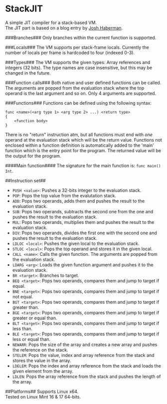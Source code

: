 StackJIT
========

A simple JIT compiler for a stack-based VM.
<br>
The JIT part is based on a blog entry by [Josh Haberman](http://blog.reverberate.org/2012/12/hello-jit-world-joy-of-simple-jits.html).

###Branches###
Only branches within the current function is supported.

###Locals###
The VM supports per stack-frame locals. Currently the number of
locals per frame is hardcoded to four (indexed 0-3).

###Types###
The VM supports the given types: Array references and integers (32 bits). The type names are
case insensitive, but this may be changed in the future.

###Function calls###
Both native and user defined functions can be called. The arguments are popped from
the evaluation stack where the top operand is the last argument and so on. Only 4 arguments are supported.

###Functions###
Functions can be defined using the following syntax:
```
func <name>(<arg type 1> <arg type 2> ...) <return type>
{
    <function body>
}
```
There is no "return" instruction atm, but all functions must end with _one_
operand at the evaluation stack which will be the return value.
Functions not enclosed within a function definition is automatically added
to the 'main' function which is the entry point for the program.
The returned value will be the output for the program.

####Main function####
The signature for the main function is: `func main() Int`.

##Instruction set##
* `PUSH <value>`: Pushes a 32-bits integer to the evaluation stack.
* `POP`: Pops the top value from the evalutation stack.
* `ADD`: Pops two operands, adds them and pushes the result to the evaluation stack.
* `SUB`: Pops two operands, subtracts the second one from the one and pushes the result to the evaluation stack.
* `MUL`: Pops two operands, multiplies them and pushes the result to the evaluation stack.
* `DIV`: Pops two operands, divides the first one with the second one and pushes the result to the evaluation stack.
* `LDLOC <local>`: Pushes the given local to the evaluation stack.
* `STLOC <local>`: Pops the top operand and stores it in the given local.
* `CALL <name>`: Calls the given function. The arguments are popped from the evaluation stack.
* `LDARG <arg>`: Loads the given function argument and pushes it to the evaluation stack.
* `BR <target>`: Branches to target.
* `BEQ <target>`: Pops two operands, compares them and jump to target if equal.
* `BNE <target>`: Pops two operands, compares them and jump to target if not equal.
* `BGT <target>`: Pops two operands, compares them and jump to target if greater than.
* `BGE <target>`: Pops two operands, compares them and jump to target if greater or equal than.
* `BLT <target>`: Pops two operands, compares them and jump to target if less than.
* `BLE <target>`: Pops two operands, compares them and jump to target if less or equal than.
* `NEWARR`: Pops the size of the array and creates a new array and pushes the reference on the stack.
* `STELEM`: Pops the value, index and array reference from the stack and stores the value in the array.
* `LDELEM`: Pops the index and array reference from the stack and loads the given element from the array.
* `LDLEN`: Pops the array reference from the stack and pushes the length of the array.

##Platforms##
Supports Linux x64.
<br>
Tested on Linux Mint 16 & 17 64-bits.
